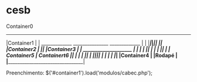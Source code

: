 # cesb

Container0
________________________________________________
|Container1                                    |
|  _____________ _______________ _____________ |
| |_____________|_______________|_____________||
|______________________________________________|
|Container2                                    |
|______________________________________________|
|Container3                                    |
|   ____________________ ______________________|
|  |                    |                     ||
|  |                    |                     ||
|  |     Container5     |    Containert6      ||
|  |                    |                     ||
|  |____________________|_____________________||
|                                              |
|                                              |
|______________________________________________|
|Container4                                    |
|Rodapé                                        |
|______________________________________________|

Preenchimento:
$('#container1').load('modulos/cabec.php');